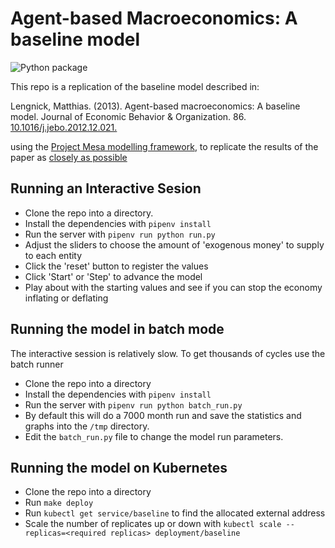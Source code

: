 # Agent-based Macroeconomics: A baseline model

![Python package](https://github.com/newwayland/baseline-economy/workflows/Python%20package/badge.svg)

This repo is a replication of the baseline model described in:

Lengnick, Matthias. (2013). Agent-based macroeconomics: A baseline model. Journal of Economic Behavior & Organization. 86. [10.1016/j.jebo.2012.12.021.](https://doi.org/10.1016/j.jebo.2012.12.021)

using the [Project Mesa modelling framework](https://github.com/projectmesa/mesa), to replicate the results of the paper as [closely as possible](notes/issues.md)

## Running an Interactive Sesion

- Clone the repo into a directory.
- Install the dependencies with `pipenv install`
- Run the server with `pipenv run python run.py`
- Adjust the sliders to choose the amount of 'exogenous money' to supply to each entity
- Click the 'reset' button to register the values
- Click 'Start' or 'Step' to advance the model
- Play about with the starting values and see if you can stop the economy inflating or deflating

## Running the model in batch mode

The interactive session is relatively slow. To get thousands of cycles use the batch runner

- Clone the repo into a directory
- Install the dependencies with `pipenv install`
- Run the server with `pipenv run python batch_run.py`
- By default this will do a 7000 month run and save the statistics and
  graphs into the `/tmp` directory.
- Edit the `batch_run.py` file to change the model run parameters.

## Running the model on Kubernetes

- Clone the repo into a directory
- Run `make deploy`
- Run `kubectl get service/baseline` to find the allocated external address
- Scale the number of replicates up or down
  with `kubectl scale --replicas=<required replicas> deployment/baseline`
